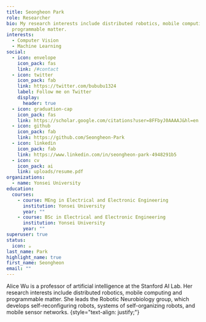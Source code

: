 ```yaml
---
title: Seongheon Park
role: Researcher
bio: My research interests include distributed robotics, mobile computing and
  programmable matter.
interests:
  - Computer Vision
  - Machine Learning
social:
  - icon: envelope
    icon_pack: fas
    link: /#contact
  - icon: twitter
    icon_pack: fab
    link: https://twitter.com/bububu1324
    label: Follow me on Twitter
    display:
      header: true
  - icon: graduation-cap
    icon_pack: fas
    link: https://scholar.google.com/citations?user=8FFbyJ0AAAAJ&hl=en
  - icon: github
    icon_pack: fab
    link: https://github.com/Seongheon-Park
  - icon: linkedin
    icon_pack: fab
    link: https://www.linkedin.com/in/seongheon-‍park-4948291b5
  - icon: cv
    icon_pack: ai
    link: uploads/resume.pdf
organizations:
  - name: Yonsei University
education:
  courses:
    - course: MEng in Electrical and Electronic Engineering
      institution: Yonsei University
      year: ""
    - course: BSc in Electrical and Electronic Engineering
      institution: Yonsei University
      year: ""
superuser: true
status:
  icon: ☕️
last_name: Park
highlight_name: true
first_name: Seongheon
email: ""
---
```


Alice Wu is a professor of artificial intelligence at the Stanford AI Lab. Her research interests include distributed robotics, mobile computing and programmable matter. She leads the Robotic Neurobiology group, which develops self-reconfiguring robots, systems of self-organizing robots, and mobile sensor networks.
{style="text-align: justify;"}
